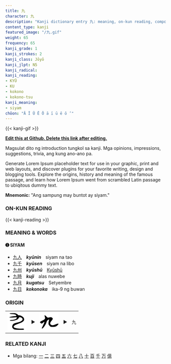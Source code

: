 ```yaml
---
title: 九
character: 九
description: "Kanji dictionary entry 九: meaning, on-kun reading, compounds, origin, related kanji"
content_type: kanji
featured_image: "/九.gif"
weight: 65
frequency: 65
kanji_grade: 1
kanji_strokes: 2
kanji_class: Jōyō
kanji_jlpt: N5
kanji_radical: 
kanji_reading:
- KYŪ
- KU
- kokono
- kokono-tsu
kanji_meaning:
- siyam
chōon: "Ā Ī Ū Ē Ō ā ī ū ē ō ’"
---
```

[//]: # (Don't edit the line below. Kanji animated GIF code is automatically generated.)
{{< kanji-gif >}}

[//]: # (Edit below this line.)

**[Edit this at Github. Delete this link after editing.](https://github.com/tim0g/tim/tree/main/content/kanji/九/index.md)**

Magsulat dito ng introduction tungkol sa kanji. Mga opinions, impressions, suggestions, trivia, ang kung ano-ano pa.

Generate Lorem Ipsum placeholder text for use in your graphic, print and web layouts, and discover plugins for your favorite writing, design and blogging tools. Explore the origins, history and meaning of the famous passage, and learn how Lorem Ipsum went from scrambled Latin passage to ubiqitous dummy text.
 
**Mnemonic:** "Ang sampung may buntot ay siyam."

### ON-KUN READING

[//]: # (Don't edit the line below. ON-KUN READING code is automatically generated.)
{{< kanji-reading >}}

### MEANING & WORDS

#### ➊ **SIYAM**
  - [九](../九)[人](../人)　***kyūnin***　siyam na tao
  - [九](../九)[千](../千)　***kyūsen***　siyam na libo
  - [九](../九)[州](../州)　***kyūshū***　[Kyūshū](../../what-are-the-eight-regions-of-japan/#ky%C5%ABsh%C5%AB-and-okinawa-region)
  - [九](../九)[時](../時)　***kuji***　alas nuwebe
  - [九](../九)[月](../月)　***kugatsu***　Setyembre
  - [九](../九)[日](../日)　***kokonoka***　ika-9 ng buwan

### ORIGIN

<table class="kanji-table"><tr><td>
<img src="60px-九-bronze.svg.png">
</td><td>▶</td><td>
<img src="60px-九-silk.svg.png">
</td><td>▶</td>
<td class="kanji-origin">九</td>
</tr></table>

### RELATED KANJI
- Mga bilang: [一](../一) [二](../二) [三](../三) [四](../四) [五](../五) [六](../六) [七](../七) [八](../八) [十](../十) [百](../百) [千](../千) [万](../万) [億](../億)